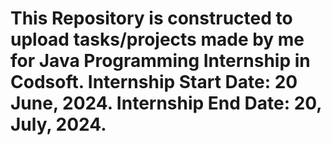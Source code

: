 # This Repository is constructed to upload tasks/projects made by me for Java Programming Internship in Codsoft. Internship Start Date: 20 June, 2024. Internship End Date: 20, July, 2024.
